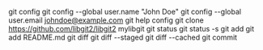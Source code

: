 git config
git config --global user.name "John Doe"
git config --global user.email johndoe@example.com
git help config
git clone https://github.com/libgit2/libgit2 mylibgit
git status
git status -s
git add
git add README.md
git diff
git diff --staged
git diff --cached
git commit


